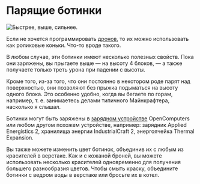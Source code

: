 # Парящие ботинки

![Быстрее, выше, сильнее.](oredict:opencomputers:hoverBoots)

Если не хочется программировать [дронов](drone.md), то их можно использовать как роликовые коньки. Что-то вроде такого.

В любом случае, эти ботинки имеют несколько полезных свойств. Пока они заряжены, вы прыгаете выше — на высоту 4 блоков, — а также получаете только треть урона при падении с высоты.

Кроме того, из-за того, что они постоянно в некотором роде парят над поверхностью, они позволяют без прыжка подыматься на высоту одного блока. Это особенно удобно, когда вы бегаете по горам, например, т. е. занимаетесь делами типичного Майнкрафтера, насколько я слышал.

Ботинки могут быть заряжены в [зарядном устройстве](../block/charger.md) OpenComputers или любом другом похожем устройстве, например: зарядник Applied Energistics 2, хранилища энергии IndustrialCraft 2, энергоячейка Thermal Expansion.

Вы также можете изменить цвет ботинок, объединив их с любым из красителей в верстаке. Как и с кожаной броней, вы можете использовать несколько красителей одновременно для получения большего разнообразия цветов. Чтобы смыть краску, объедините ботинки с ведром воды в верстаке или бросьте их в котел.
